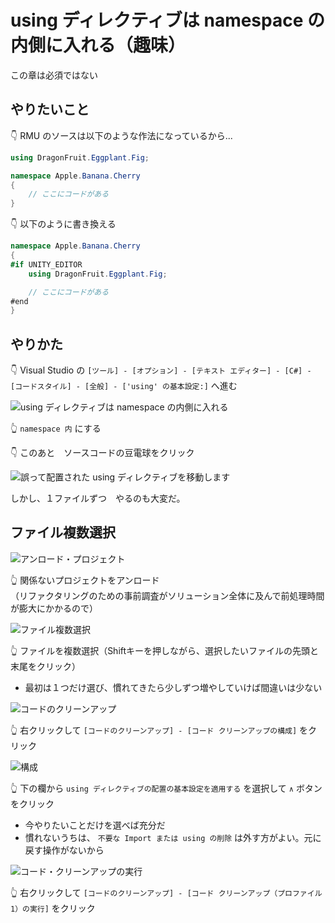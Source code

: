 # using ディレクティブは namespace の内側に入れる（趣味）

この章は必須ではない  

## やりたいこと

👇 RMU のソースは以下のような作法になっているから...  

```cs
using DragonFruit.Eggplant.Fig;

namespace Apple.Banana.Cherry
{
    // ここにコードがある
}
```

👇 以下のように書き換える  

```cs
namespace Apple.Banana.Cherry
{
#if UNITY_EDITOR
    using DragonFruit.Eggplant.Fig;

    // ここにコードがある
#end
}
```

## やりかた

👇 Visual Studio の `[ツール] - [オプション] - [テキスト エディター] - [C#] - [コードスタイル] - [全般] - ['using' の基本設定:]` へ進む  

![using ディレクティブは namespace の内側に入れる](../img/202305__rmu__21-1834--using-directive-o1o0.png)  

👆 `namespace 内` にする  

👇 このあと　ソースコードの豆電球をクリック  

![誤って配置された using ディレクティブを移動します](../img/202305__rmu__21-1846--refactoring-using-directive-o1o0.png)  

しかし、１ファイルずつ　やるのも大変だ。  

## ファイル複数選択

![アンロード・プロジェクト](../img/202305__rmu__21-1929--unload-project-o1o0.png)  

👆 関係ないプロジェクトをアンロード  
（リファクタリングのための事前調査がソリューション全体に及んで前処理時間が膨大にかかるので）

![ファイル複数選択](../img/202305__rmu__21-1902--select-files-o1o0.png)  

👆 ファイルを複数選択（Shiftキーを押しながら、選択したいファイルの先頭と末尾をクリック）  

* 最初は１つだけ選び、慣れてきたら少しずつ増やしていけば間違いは少ない  

![コードのクリーンアップ](../img/202305__rmu__21-1905--code-cleanup-o2o0.png)  

👆 右クリックして `[コードのクリーンアップ] - [コード クリーンアップの構成]` をクリック  

![構成](../img/202305__rmu__21-1908--code-cleanup-using-directive-o2o0.png)  

👆 下の欄から `using ディレクティブの配置の基本設定を適用する` を選択して `∧` ボタンをクリック  

* 今やりたいことだけを選べば充分だ
* 慣れないうちは、 `不要な Import または using の削除` は外す方がよい。元に戻す操作がないから

![コード・クリーンアップの実行](../img/202305__rmu__21-1911--do-code-cleanup-o1o0.png)  

👆 右クリックして `[コードのクリーンアップ] - [コード クリーンアップ（プロファイル 1）の実行]` をクリック  
